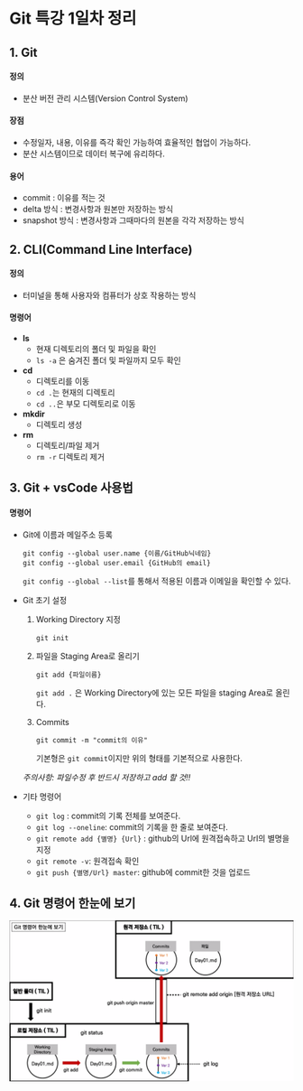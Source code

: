 # Git 특강 1일차 정리

## 1. Git

#### 정의

- 분산 버전 관리 시스템(Version Control System)

#### 장점

- 수정일자, 내용, 이유를 즉각 확인 가능하여 효율적인 협업이 가능하다.
- 분산 시스템이므로 데이터 복구에 유리하다.

#### 용어

- commit : 이유를 적는 것
- delta 방식 : 변경사항과 원본만 저장하는 방식
- snapshot 방식 : 변경사항과 그때마다의 원본을 각각 저장하는 방식

## 2. CLI(Command Line Interface)

#### 정의

- 터미널을 통해 사용자와 컴퓨터가 상호 작용하는 방식

#### 명령어

- **ls** 
  - 현재 디렉토리의 폴더 및 파일을 확인
  - ``ls -a`` 은 숨겨진 폴더 및 파일까지 모두 확인
- **cd**
  - 디렉토리를 이동
  - ``cd .``는 현재의 디렉토리
  - ``cd ..``은 부모 디렉토리로 이동
- **mkdir**
  - 디렉토리 생성
- **rm**
  - 디렉토리/파일 제거
  - ``rm -r`` 디렉토리 제거

## 3. Git + vsCode 사용법

#### 명령어

- Git에 이름과 메일주소 등록

  ```
  git config --global user.name {이름/GitHub닉네임}
  git config --global user.email {GitHub의 email}
  ```

  ``git config --global --list``를 통해서 적용된 이름과 이메일을 확인할 수 있다.

- Git 초기 설정

  1) Working Directory 지정

     ``git init``

  2) 파일을 Staging Area로 올리기

     ``git add {파일이름}``

     ``git add .`` 은 Working Directory에 있는 모든 파일을 staging Area로 올린다.

  3. Commits

     ``git commit -m "commit의 이유"``

     기본형은 ``git commit``이지만 위의 형태를 기본적으로 사용한다.

  *주의사항: 파일수정 후 반드시 저장하고 add 할 것!!*

- 기타 명령어
  - ``git log`` : commit의 기록 전체를 보여준다.
  - ``git log --oneline``: commit의 기록을 한 줄로 보여준다.
  - ``git remote add {별명} {Url}`` : github의 Url에 원격접속하고 Url의 별명을 지정
  - ``git remote -v``: 원격접속 확인
  - ``git push {별명/Url} master``: github에 commit한 것을 업로드 

## 4. Git 명령어 한눈에 보기

![이미지](./Day01.assets/git%20%EB%AA%85%EB%A0%B9%EC%96%B4%20%ED%95%9C%EB%88%88%EC%97%90%EB%B3%B4%EA%B8%B0.png)


